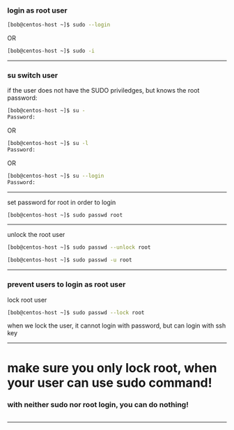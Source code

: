 


### login as root user



```bash
[bob@centos-host ~]$ sudo --login
```

OR

```bash
[bob@centos-host ~]$ sudo -i
```

________________________________________________________________________________________________


### su      switch user

if the user does not have the SUDO priviledges, but knows the root password:


```bash
[bob@centos-host ~]$ su -
Password:
```


OR

```bash
[bob@centos-host ~]$ su -l
Password:
```


OR

```bash
[bob@centos-host ~]$ su --login
Password:
```

________________________________________________________________________________________________



set password for root in order to login

```bash
[bob@centos-host ~]$ sudo passwd root
```

________________________________________________________________________________________________



unlock the root user


```bash
[bob@centos-host ~]$ sudo passwd --unlock root
```

```bash
[bob@centos-host ~]$ sudo passwd -u root
```


________________________________________________________________________________________________



### prevent users to login as root user

lock root user

```bash
[bob@centos-host ~]$ sudo passwd --lock root
```

when we lock the user, it cannot login with password, but can login with ssh key
 

________________________________________________________________________________________________


# make sure you only lock root, when your user can use sudo command!

### with neither sudo nor root login, you can do nothing!

```bash

```

________________________________________________________________________________________________
